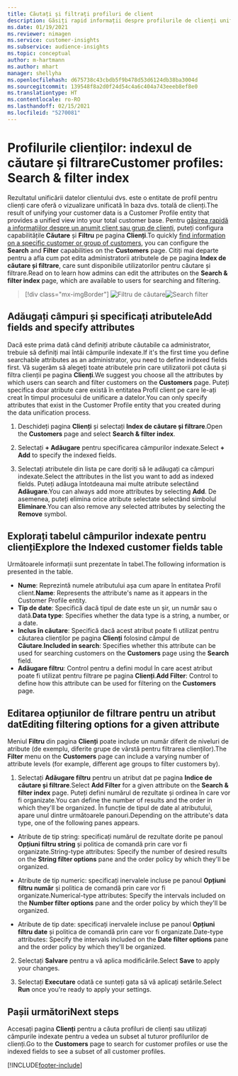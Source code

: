 ```yaml
---
title: Căutați și filtrați profiluri de client
description: Găsiți rapid informații despre profilurile de clienți unificate și filtrați pentru atributele specificate.
ms.date: 01/19/2021
ms.reviewer: nimagen
ms.service: customer-insights
ms.subservice: audience-insights
ms.topic: conceptual
author: m-hartmann
ms.author: mhart
manager: shellyha
ms.openlocfilehash: d675738c43cbdb5f9b478d53d6124db38ba3004d
ms.sourcegitcommit: 139548f8a2d0f24d54c4a6c404a743eeeb8ef8e0
ms.translationtype: HT
ms.contentlocale: ro-RO
ms.lasthandoff: 02/15/2021
ms.locfileid: "5270081"
---
```

# <a name="customer-profiles-search--filter-index"></a><span data-ttu-id="a345c-103">Profilurile clienților: indexul de căutare și filtrare</span><span class="sxs-lookup"><span data-stu-id="a345c-103">Customer profiles: Search & filter index</span></span>

<span data-ttu-id="a345c-104">Rezultatul unificării datelor clientului dvs. este o entitate de profil pentru clienți care oferă o vizualizare unificată în baza dvs. totală de clienți.</span><span class="sxs-lookup"><span data-stu-id="a345c-104">The result of unifying your customer data is a Customer Profile entity that provides a unified view into your total customer base.</span></span> <span data-ttu-id="a345c-105">Pentru [găsirea rapidă a informațiilor despre un anumit client sau grup de clienți](customer-profiles.md), puteți configura capabilitățile **Căutare** și **Filtru** pe pagina **Clienți**.</span><span class="sxs-lookup"><span data-stu-id="a345c-105">To quickly [find information on a specific customer or group of customers](customer-profiles.md), you can configure the **Search** and **Filter** capabilities on the **Customers** page.</span></span> <span data-ttu-id="a345c-106">Citiți mai departe pentru a afla cum pot edita administratorii atributele de pe pagina **Index de căutare și filtrare**, care sunt disponibile utilizatorilor pentru căutare și filtrare.</span><span class="sxs-lookup"><span data-stu-id="a345c-106">Read on to learn how admins can edit the attributes on the **Search & filter index** page, which are available to users for searching and filtering.</span></span>

> [!div class="mx-imgBorder"]
> <span data-ttu-id="a345c-107">![Filtru de căutare](media/search-filter.png "Filtru de căutare")</span><span class="sxs-lookup"><span data-stu-id="a345c-107">![Search filter](media/search-filter.png "Search filter")</span></span>

## <a name="add-fields-and-specify-attributes"></a><span data-ttu-id="a345c-108">Adăugați câmpuri și specificați atributele</span><span class="sxs-lookup"><span data-stu-id="a345c-108">Add fields and specify attributes</span></span>

<span data-ttu-id="a345c-109">Dacă este prima dată când definiți atribute căutabile ca administrator, trebuie să definiți mai întâi câmpurile indexate.</span><span class="sxs-lookup"><span data-stu-id="a345c-109">If it's the first time you define searchable attributes as an administrator, you need to define indexed fields first.</span></span> <span data-ttu-id="a345c-110">Vă sugerăm să alegeți toate atributele prin care utilizatorii pot căuta și filtra clienții pe pagina **Clienți**.</span><span class="sxs-lookup"><span data-stu-id="a345c-110">We suggest you choose all the attributes by which users can search and filter customers on the **Customers** page.</span></span> <span data-ttu-id="a345c-111">Puteți specifica doar atribute care există în entitatea Profil client pe care le-ați creat în timpul procesului de unificare a datelor.</span><span class="sxs-lookup"><span data-stu-id="a345c-111">You can only specify attributes that exist in the Customer Profile entity that you created during the data unification process.</span></span>

1. <span data-ttu-id="a345c-112">Deschideți pagina **Clienți** și selectați **Index de căutare și filtrare**.</span><span class="sxs-lookup"><span data-stu-id="a345c-112">Open the **Customers** page and select **Search & filter index**.</span></span>

2. <span data-ttu-id="a345c-113">Selectați **+ Adăugare** pentru specificarea câmpurilor indexate.</span><span class="sxs-lookup"><span data-stu-id="a345c-113">Select **+ Add** to specify the indexed fields.</span></span>

3. <span data-ttu-id="a345c-114">Selectați atributele din lista pe care doriți să le adăugați ca câmpuri indexate.</span><span class="sxs-lookup"><span data-stu-id="a345c-114">Select the attributes in the list you want to add as indexed fields.</span></span> <span data-ttu-id="a345c-115">Puteți adăuga întotdeauna mai multe atribute selectând **Adăugare**.</span><span class="sxs-lookup"><span data-stu-id="a345c-115">You can always add more attributes by selecting **Add**.</span></span> <span data-ttu-id="a345c-116">De asemenea, puteți elimina orice atribute selectate selectând simbolul **Eliminare**.</span><span class="sxs-lookup"><span data-stu-id="a345c-116">You can also remove any selected attributes by selecting the **Remove** symbol.</span></span>

## <a name="explore-the-indexed-customer-fields-table"></a><span data-ttu-id="a345c-117">Explorați tabelul câmpurilor indexate pentru clienți</span><span class="sxs-lookup"><span data-stu-id="a345c-117">Explore the Indexed customer fields table</span></span>

<span data-ttu-id="a345c-118">Următoarele informații sunt prezentate în tabel.</span><span class="sxs-lookup"><span data-stu-id="a345c-118">The following information is presented in the table.</span></span>

- <span data-ttu-id="a345c-119">**Nume**: Reprezintă numele atributului așa cum apare în entitatea Profil client.</span><span class="sxs-lookup"><span data-stu-id="a345c-119">**Name**: Represents the attribute's name as it appears in the Customer Profile entity.</span></span>
- <span data-ttu-id="a345c-120">**Tip de date**: Specifică dacă tipul de date este un șir, un număr sau o dată.</span><span class="sxs-lookup"><span data-stu-id="a345c-120">**Data type**: Specifies whether the data type is a string, a number, or a date.</span></span>
- <span data-ttu-id="a345c-121">**Inclus în căutare**: Specifică dacă acest atribut poate fi utilizat pentru căutarea clienților pe pagina **Clienți** folosind câmpul de **Căutare**.</span><span class="sxs-lookup"><span data-stu-id="a345c-121">**Included in search**: Specifies whether this attribute can be used for searching customers on the **Customers** page using the **Search** field.</span></span>
- <span data-ttu-id="a345c-122">**Adăugare filtru**: Control pentru a defini modul în care acest atribut poate fi utilizat pentru filtrare pe pagina **Clienți**.</span><span class="sxs-lookup"><span data-stu-id="a345c-122">**Add Filter**: Control to define how this attribute can be used for filtering on the **Customers** page.</span></span>

## <a name="editing-filtering-options-for-a-given-attribute"></a><span data-ttu-id="a345c-123">Editarea opțiunilor de filtrare pentru un atribut dat</span><span class="sxs-lookup"><span data-stu-id="a345c-123">Editing filtering options for a given attribute</span></span>

<span data-ttu-id="a345c-124">Meniul **Filtru** din pagina **Clienți** poate include un număr diferit de niveluri de atribute (de exemplu, diferite grupe de vârstă pentru filtrarea clienților).</span><span class="sxs-lookup"><span data-stu-id="a345c-124">The **Filter** menu on the **Customers** page can include a varying number of attribute levels (for example, different age groups to filter customers by).</span></span>

1. <span data-ttu-id="a345c-125">Selectați **Adăugare filtru** pentru un atribut dat pe pagina **Indice de căutare și filtrare**.</span><span class="sxs-lookup"><span data-stu-id="a345c-125">Select **Add Filter** for a given attribute on the **Search & filter index** page.</span></span> <span data-ttu-id="a345c-126">Puteți defini numărul de rezultate și ordinea în care vor fi organizate.</span><span class="sxs-lookup"><span data-stu-id="a345c-126">You can define the number of results and the order in which they'll be organized.</span></span> <span data-ttu-id="a345c-127">În funcție de tipul de date al atributului, apare unul dintre următoarele panouri.</span><span class="sxs-lookup"><span data-stu-id="a345c-127">Depending on the attribute's data type, one of the following panes appears.</span></span>

- <span data-ttu-id="a345c-128">Atribute de tip string: specificați numărul de rezultate dorite pe panoul **Opțiuni filtru string** și politica de comandă prin care vor fi organizate.</span><span class="sxs-lookup"><span data-stu-id="a345c-128">String-type attributes: Specify the number of desired results on the **String filter options** pane and the order policy by which they'll be organized.</span></span>

- <span data-ttu-id="a345c-129">Atribute de tip numeric: specificați inervalele incluse pe panoul **Opțiuni filtru număr** și politica de comandă prin care vor fi organizate.</span><span class="sxs-lookup"><span data-stu-id="a345c-129">Numerical-type attributes: Specify the intervals included on the **Number filter options** pane and the order policy by which they'll be organized.</span></span>

- <span data-ttu-id="a345c-130">Atribute de tip date: specificați inervalele incluse pe panoul **Opțiuni filtru date** și politica de comandă prin care vor fi organizate.</span><span class="sxs-lookup"><span data-stu-id="a345c-130">Date-type attributes:  Specify the intervals included on the **Date filter options** pane and the order policy by which they'll be organized.</span></span>

2. <span data-ttu-id="a345c-131">Selectați **Salvare** pentru a vă aplica modificările.</span><span class="sxs-lookup"><span data-stu-id="a345c-131">Select **Save** to apply your changes.</span></span>

3. <span data-ttu-id="a345c-132">Selectați **Executare** odată ce sunteți gata să vă aplicați setările.</span><span class="sxs-lookup"><span data-stu-id="a345c-132">Select **Run** once you're ready to apply your settings.</span></span>

## <a name="next-steps"></a><span data-ttu-id="a345c-133">Pașii următori</span><span class="sxs-lookup"><span data-stu-id="a345c-133">Next steps</span></span>

<span data-ttu-id="a345c-134">Accesați pagina **Clienți** pentru a căuta profiluri de clienți sau utilizați câmpurile indexate pentru a vedea un subset al tuturor profilurilor de clienți.</span><span class="sxs-lookup"><span data-stu-id="a345c-134">Go to the **Customers** page to search for customer profiles or use the indexed fields to see a subset of all customer profiles.</span></span>


[!INCLUDE[footer-include](../includes/footer-banner.md)]